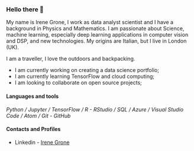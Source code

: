 ### Hello there 👋

<p>My name is Irene Grone, I work as data analyst scientist and I have a background in Physics and Mathematics. I am passionate about Science, machine learning, especially deep learning applications in computer vision and DSP, and new technologies. My origins are Italian, but I live in London (UK).</p>

<p>I am a traveller, I love the outdoors and backpacking.</p>

- I am currently working on creating a data science portfolio;
- I am currently learning TensorFlow and cloud computing;
- I am looking to collaborate on open source projects;

#### Languages and tools

*Python / Jupyter / TensorFlow / R - RStudio / SQL / Azure / Visual Studio Code / Atom / Git - GitHub*

#### Contacts and Profiles

* Linkedin - [Irene Grone](https://www.linkedin.com/in/irenegrone)

